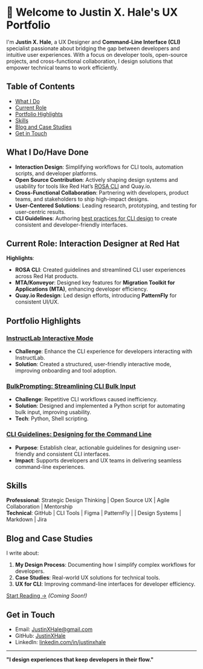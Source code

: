 # 👋 Welcome to Justin X. Hale's UX Portfolio  

I'm **Justin X. Hale**, a UX Designer and **Command-Line Interface (CLI)** specialist passionate about bridging the gap between developers and intuitive user experiences. With a focus on developer tools, open-source projects, and cross-functional collaboration, I design solutions that empower technical teams to work efficiently.

## Table of Contents
- [What I Do](#what-i-do)
- [Current Role](#current-role-interaction-designer-at-red-hat)
- [Portfolio Highlights](#portfolio-highlights)
- [Skills](#skills)
- [Blog and Case Studies](#blog-and-case-studies)
- [Get in Touch](#get-in-touch)

## What I Do/Have Done
- **Interaction Design**: Simplifying workflows for CLI tools, automation scripts, and developer platforms.  
- **Open Source Contribution**: Actively shaping design systems and usability for tools like Red Hat’s [ROSA CLI](https://github.com/redhat-developer) and Quay.io.  
- **Cross-Functional Collaboration**: Partnering with developers, product teams, and stakeholders to ship high-impact designs.  
- **User-Centered Solutions**: Leading research, prototyping, and testing for user-centric results.
- **CLI Guidelines**: Authoring [best practices for CLI design](https://www.uxd-hub.com/entries/design/cli-guidelines) to create consistent and developer-friendly interfaces.  

## Current Role: Interaction Designer at Red Hat
**Highlights**:  
- **ROSA CLI**: Created guidelines and streamlined CLI user experiences across Red Hat products.  
- **MTA/Konveyor**: Designed key features for **Migration Toolkit for Applications (MTA)**, enhancing developer efficiency.  
- **Quay.io Redesign**: Led design efforts, introducing **PatternFly** for consistent UI/UX.  

## Portfolio Highlights
### [InstructLab Interactive Mode](https://github.com/JustinXHale/instructlab-interactivemode)  
- **Challenge**: Enhance the CLI experience for developers interacting with InstructLab.  
- **Solution**: Created a structured, user-friendly interactive mode, improving onboarding and tool adoption.  

### [BulkPrompting: Streamlining CLI Bulk Input](https://github.com/JustinXHale/bulkprompting)  
- **Challenge**: Repetitive CLI workflows caused inefficiency.  
- **Solution**: Designed and implemented a Python script for automating bulk input, improving usability.  
- **Tech**: Python, Shell scripting.  

### [CLI Guidelines: Designing for the Command Line](https://www.uxd-hub.com/entries/design/cli-guidelines)  
- **Purpose**: Establish clear, actionable guidelines for designing user-friendly and consistent CLI interfaces.  
- **Impact**: Supports developers and UX teams in delivering seamless command-line experiences.

## Skills
**Professional**: Strategic Design Thinking | Open Source UX | Agile Collaboration | Mentorship  
**Technical**: GitHub | CLI Tools | Figma | PatternFly | | Design Systems | Markdown | Jira 

## Blog and Case Studies
I write about:  
1. **My Design Process**: Documenting how I simplify complex workflows for developers.  
2. **Case Studies**: Real-world UX solutions for technical tools.  
3. **UX for CLI**: Improving command-line interfaces for developer efficiency.  

[Start Reading →](#) _(Coming Soon!)_

## Get in Touch
- Email: [JustinXHale@gmail.com](mailto:JustinXHale@gmail.com)  
- GitHub: [JustinXHale](https://github.com/JustinXHale)  
- LinkedIn: [linkedin.com/in/justinxhale](https://www.linkedin.com/in/justinxhale/)

---  
**"I design experiences that keep developers in their flow."** 